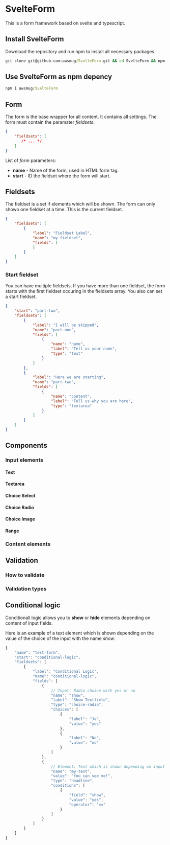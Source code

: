 # SvelteForm

This is a form framework based on svelte and typescript.

## Install SvelteForm

Download the repository and run npm to install all necessary packages.

```cmd
git clone git@github.com:awsmug/SvelteForm.git && cd SvelteForm && npm i
```

## Use SvelteForm as npm depency

```cmd
npm i awsmug/SvelteForm
```


## Form

The form is the base wrapper for all content. It contains all settings. The form must contain the paramater *fieldsets*.

```json
{
    "fieldsets": [
       /* ... */
    ]
}
```

List of *form* parameters:

- **name** - Name of the form, used in HTML form tag.
- **start** - ID the fieldset where the form will start.

## Fieldsets

The fieldset is  a set if elements which will be shown. The form can only showo one fieldset at a time. This is the current fieldset.

```json
{
    "fieldsets": [
        {
            "label": "Fieldset Label",
            "name": "my-fieldset",
            "fields": [
            ]
        }
    ]
}
```

### Start fieldset
You can have multiple fieldsets. If you have more than one fieldset, the form starts with the first fieldset occuring in the fieldsets array. You also can set a start fieldset.

```json
{
    "start": "part-two",
    "fieldsets": [
        {
            "label": "I will be skipped",
            "name": "part-one",
            "fields": [
                {
                    "name": "name",
                    "label": "Tell us your name",
                    "type": "text"
                }
            ]
        },
        {
            "label": "Here we are starting",
            "name": "part-two",
            "fields": [
                {
                    "name": "content",
                    "label": "Tell us why you are here",
                    "type": "textarea"
                }
            ]
        }
    ]
}
```


## Components

### Input elements

#### Text

#### Textarea

#### Choice Select

#### Choice Radio

#### Choice Image

#### Range

### Content elements

## Validation

### How to validate

### Validation types

## Conditional logic

Conditionall logic allows you to **show** or **hide** elements depending on content of input fields. 

Here is an example of a text element which is shown depending on the value of the choice of the input with the name *show*.

```js
{
    "name": "test-form",
    "start": "conditional-logic",
    "fieldsets": [
        {
            "label": "Conditional Logic",
            "name": "conditional-logic",
            "fields": [
                {
                    // Input: Radio choice with yes or no
                    "name": "show",
                    "label": "Show Textfield",
                    "type": "choice-radio",
                    "choices": [                        
                        {
                            "label": "Ja",
                            "value": "yes"
                        },
                        {
                            "label": "No",
                            "value": "no"
                        }
                    ]
                },
                {
                    // Element: Text which is shown depending on input element
                    "name": "my-text",
                    "value": "You can see me!",
                    "type": "headline",
                    "conditions": [
                        {
                            "field": "show",
                            "value": "yes",
                            "operator": "=="
                        }
                    ]
                }
            ]
        }
    ]
}
```